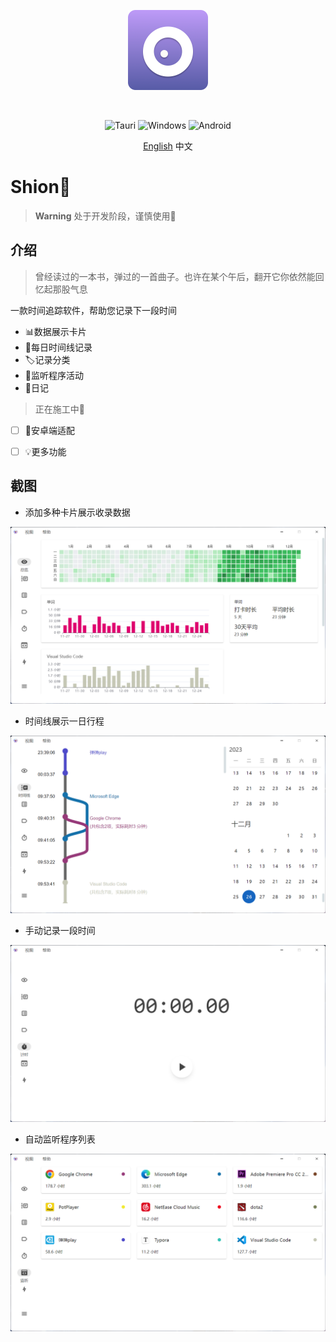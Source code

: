 <p align="center">
  <a href="https://shion.app/" target="_blank">
    <img src="./docs/logo.png" width="128" height="128" alt="logo">
  </a>
</p>
<br/>

<p align="center">
  <img src="https://img.shields.io/badge/tauri-%2324C8DB.svg?style=for-the-badge&logo=tauri&logoColor=%23FFFFFF" alt="Tauri">
  <img src="https://img.shields.io/badge/Windows-0078D6?style=for-the-badge&logo=windows&logoColor=white" alt="Windows">
  <img src="https://img.shields.io/badge/Android-3DDC84?style=for-the-badge&logo=android&logoColor=white" alt="Android">
</p>

<p align="center">
  <a href="./README.md">English</a>
  中文
</p>

# Shion🍂

> **Warning**
> 处于开发阶段，谨慎使用🚧



## 介绍

> 曾经读过的一本书，弹过的一首曲子。也许在某个午后，翻开它你依然能回忆起那股气息

一款时间追踪软件，帮助您记录下一段时间

+ 📊数据展示卡片
+ 📅每日时间线记录
+ 🏷️记录分类
+ 👀监听程序活动
+ 📖日记



> 正在施工中🚧

- [ ] 📱安卓端适配
- [ ] 💡更多功能




## 截图

+ 添加多种卡片展示收录数据

![](./docs/zh-1.png)



+ 时间线展示一日行程

![](./docs/zh-2.png)



+ 手动记录一段时间

![](./docs/zh-3.png)



+ 自动监听程序列表

![](./docs/zh-4.png)

